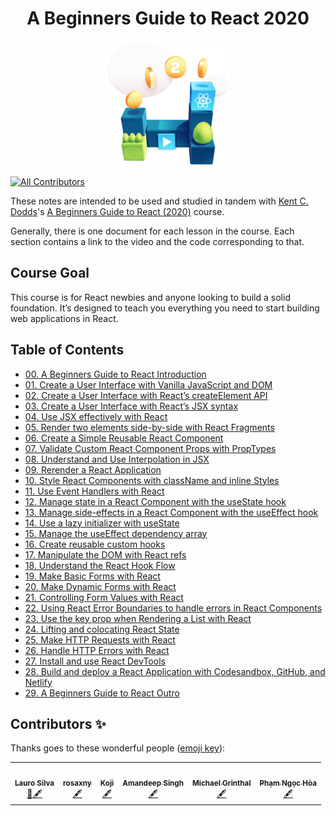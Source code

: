 <h1 align="center">A Beginners Guide to React 2020</h1>


<p align="center"><img src="./images/logo.png" width="200"></p>

<p align="center">
<!-- ALL-CONTRIBUTORS-BADGE:START - Do not remove or modify this section -->
    
[![All Contributors](https://img.shields.io/badge/all_contributors-6-orange.svg?style=flat-square)](#contributors-)
    
<!-- ALL-CONTRIBUTORS-BADGE:END -->
</p>

These notes are intended to be used and studied in tandem with [Kent C. Dodds](https://egghead.io/instructors/kentcdodds)'s [A Beginners Guide to React (2020)](https://egghead.io/courses/the-beginner-s-guide-to-react) course.

Generally, there is one document for each lesson in the course. Each section contains a link to the video and the code corresponding to that.

## Course Goal

This course is for React newbies and anyone looking to build a solid foundation. It’s designed to teach you everything you need to start building web applications in React.

## Table of Contents

- [00. A Beginners Guide to React Introduction](00-course-introduction.md)
- [01. Create a User Interface with Vanilla JavaScript and DOM](01-document-create-element.md)
- [02. Create a User Interface with React’s createElement API](02-react-create-element.md)
- [03. Create a User Interface with React’s JSX syntax](03-jsx.md)
- [04. Use JSX effectively with React](04-jsx-tricks.md)
- [05. Render two elements side-by-side with React Fragments](05-fragments.md)
- [06. Create a Simple Reusable React Component](06-custom-component.md)
- [07. Validate Custom React Component Props with PropTypes](07-prop-types.md)
- [08. Understand and Use Interpolation in JSX](08-jsx-interpolation.md)
- [09. Rerender a React Application](09-re-render.md)
- [10. Style React Components with className and inline Styles](10-styling.md)
- [11. Use Event Handlers with React](11-event-handlers.md)
- [12. Manage state in a React Component with the useState hook](12-state.md)
- [13. Manage side-effects in a React Component with the useEffect hook](13-side-effects.md)
- [14. Use a lazy initializer with useState](14-lazy-initialization.md)
- [15. Manage the useEffect dependency array](15-effect-deps.md)
- [16. Create reusable custom hooks](16-custom-hooks.md)
- [17. Manipulate the DOM with React refs](17-dom-refs.md)
- [18. Understand the React Hook Flow](18-hook-flow.md)
- [19. Make Basic Forms with React](19-basic-forms.md)
- [20. Make Dynamic Forms with React](20-dynamic-forms.md)
- [21. Controlling Form Values with React](21-controlled-forms.md)
- [22. Using React Error Boundaries to handle errors in React Components](22-error-boundaries.md)
- [23. Use the key prop when Rendering a List with React](23-rendering-lists.md)
- [24. Lifting and colocating React State](24-lifting-and-colocating.md)
- [25. Make HTTP Requests with React](25-http.md)
- [26. Handle HTTP Errors with React](26-http-errors.md)
- [27. Install and use React DevTools](27-react-devtools.md)
- [28. Build and deploy a React Application with Codesandbox, GitHub, and Netlify](28-deploy-react-app.md)
- [29. A Beginners Guide to React Outro](29-course-outro.md)


## Contributors ✨

Thanks goes to these wonderful people ([emoji key](https://allcontributors.org/docs/en/emoji-key)):

<!-- ALL-CONTRIBUTORS-LIST:START - Do not remove or modify this section -->
<!-- prettier-ignore-start -->
<!-- markdownlint-disable -->
<table>
  <tr>
    <td align="center"><a href="https://laurosilva.com"><img src="https://avatars2.githubusercontent.com/u/57044804?v=4" width="100px;" alt=""/><br /><sub><b>Lauro Silva</b></sub></a><br /><a href="#review-laurosilvacom" title="Review">👀</a><a href="#content-laurosilvacom" title="Content">🖋</a></td>
    <td align="center"><a href="https://github.com/rosaxny"><img src="https://avatars3.githubusercontent.com/u/35818464?s=460&u=32415b72a80f1da93072ae707e01222338bfa779&v=4" width="100px;" alt=""/><br /><sub><b>rosaxny</b></sub></a><br /><a href="#content" title="Content">🖋</a>
      </td>
      <td align="center"><a href="https://github.com/koji"><img src="https://avatars3.githubusercontent.com/u/474225?s=460&u=1b19c8e037cd73221c4d7130061270a4b2e949df&v=4" width="100px;" alt=""/><br /><sub><b>Koji</b></sub></a><br /><a href="#content" title="Content">🖋</a></td>
      </td>
        <td align="center"><a href="https://github.com/plug-n-play"><img src="https://avatars1.githubusercontent.com/u/6245927?s=400&u=d339cf1b5553f92ee97b517e60f4727fcda7d7bb&v=4" width="100px;" alt=""/><br /><sub><b>Amandeep Singh</b></sub></a><br /><a href="#content" title="Content">🖋</a></td>
      </td>
        <td align="center"><a href="https://github.com/mgrinthal"><img src="https://avatars0.githubusercontent.com/u/10216319?s=400&u=a791a73b964516770bb7fefbd6aa444db0e64969&v=4" width="100px;" alt=""/><br /><sub><b>Michael Grinthal</b></sub></a><br /><a href="#content" title="Content">🖋</a></td>
      </td>
           <td align="center"><a href="https://github.com/thaycacac"><img src="https://avatars3.githubusercontent.com/u/29374426?s=460&u=94e43b7bb559b7c1ccae04de24374d105ed1ca6b&v=4" width="100px;" alt=""/><br /><sub><b>Phạm Ngọc Hòa</b></sub></a><br /><a href="#content-thaycacac" title="Content">🖋</a></td>
      </td>
      
      

</table>

<!-- markdownlint-enable -->
<!-- prettier-ignore-end -->
<!-- ALL-CONTRIBUTORS-LIST:END -->

